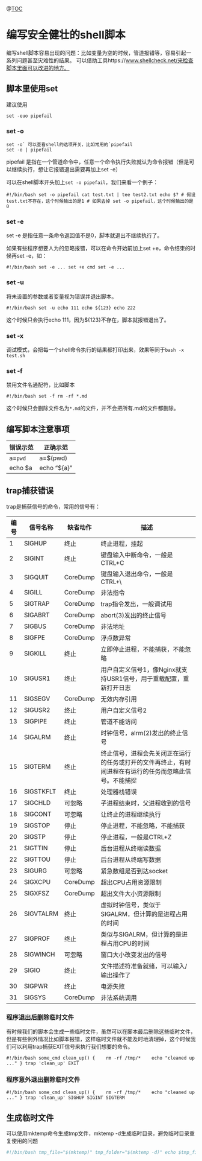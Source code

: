 @[TOC](这里写自定义目录标题)

# **编写安全健壮的shell脚本**

编写shell脚本容易出现的问题：比如变量为空的时候，管道报错等，容易引起一系列问题甚至灾难性的结果。
可以借助工具https://www.shellcheck.net/来检查脚本里面可以改进的地方。

## 脚本里使用set

建议使用

```
set -euo pipefail 
```

### set -o

```
set -o` 可以查看shell的选项开关，比如常用的`pipefail
set -o | pipefail 
```

pipefail 是指在一个管道命令中，任意一个命令执行失败就认为命令报错（但是可以继续执行，想让它报错退出需要再加上set -e）

可以在shell脚本开头加上`set -o pipefail`，我们来看一个例子：

```
#!/bin/bash set -o pipefail cat test.txt | tee test2.txt echo $? # 假设test.txt不存在，这个时候输出的是1 # 如果去掉 set -o pipefail，这个时候输出的是0 
```

### set -e

set -e 是指任意一条命令返回值不是0，脚本就退出不继续执行了。

如果有些程序想要人为的忽略报错，可以在命令开始前加上set +e，命令结束的时候再set -e，如：

```
#!/bin/bash set -e ... set +e cmd set -e ... 
```

### set -u

将未设置的参数或者变量视为错误并退出脚本。

```
#!/bin/bash set -u echo 111 echo ${123} echo 222 
```

这个时候只会执行echo 111，因为${123}不存在，脚本就报错退出了。

### set -x

调试模式，会把每一个shell命令执行的结果都打印出来，效果等同于`bash -x test.sh`

### set -f

禁用文件名通配符，比如脚本

```
#!/bin/bash set -f rm -rf *.md 
```

这个时候只会删除文件名为`*.md`的文件，并不会把所有.md的文件都删除。

## 编写脚本注意事项

| 错误示范 | 正确示范    |
| -------- | ----------- |
| a=`pwd`  | a=$(pwd)    |
| echo $a  | echo “${a}” |

## trap捕获错误

trap是捕获信号的命令，常用的信号有：

| **编号** | **信号名称** | **缺省动作** | **描述**                                                     |
| -------- | ------------ | ------------ | ------------------------------------------------------------ |
| 1        | SIGHUP       | 终止         | 终止进程，挂起                                               |
| 2        | SIGINT       | 终止         | 键盘输入中断命令，一般是CTRL+C                               |
| 3        | SIGQUIT      | CoreDump     | 键盘输入退出命令，一般是CTRL+\                               |
| 4        | SIGILL       | CoreDump     | 非法指令                                                     |
| 5        | SIGTRAP      | CoreDump     | trap指令发出，一般调试用                                     |
| 6        | SIGABRT      | CoreDump     | abort(3)发出的终止信号                                       |
| 7        | SIGBUS       | CoreDump     | 非法地址                                                     |
| 8        | SIGFPE       | CoreDump     | 浮点数异常                                                   |
| 9        | SIGKILL      | 终止         | 立即停止进程，不能捕获，不能忽略                             |
| 10       | SIGUSR1      | 终止         | 用户自定义信号1，像Nginx就支持USR1信号，用于重载配置，重新打开日志 |
| 11       | SIGSEGV      | CoreDump     | 无效内存引用                                                 |
| 12       | SIGUSR2      | 终止         | 用户自定义信号2                                              |
| 13       | SIGPIPE      | 终止         | 管道不能访问                                                 |
| 14       | SIGALRM      | 终止         | 时钟信号，alrm(2)发出的终止信号                              |
| 15       | SIGTERM      | 终止         | 终止信号，进程会先关闭正在运行的任务或打开的文件再终止，有时间进程在有运行的任务而忽略此信号。不能捕捉 |
| 16       | SIGSTKFLT    | 终止         | 处理器栈错误                                                 |
| 17       | SIGCHLD      | 可忽略       | 子进程结束时，父进程收到的信号                               |
| 18       | SIGCONT      | 可忽略       | 让终止的进程继续执行                                         |
| 19       | SIGSTOP      | 停止         | 停止进程，不能忽略，不能捕获                                 |
| 20       | SIGSTP       | 停止         | 停止进程，一般是CTRL+Z                                       |
| 21       | SIGTTIN      | 停止         | 后台进程从终端读数据                                         |
| 22       | SIGTTOU      | 停止         | 后台进程从终端写数据                                         |
| 23       | SIGURG       | 可忽略       | 紧急数组是否到达socket                                       |
| 24       | SIGXCPU      | CoreDump     | 超出CPU占用资源限制                                          |
| 25       | SIGXFSZ      | CoreDump     | 超出文件大小资源限制                                         |
| 26       | SIGVTALRM    | 终止         | 虚拟时钟信号，类似于SIGALRM，但计算的是进程占用的时间        |
| 27       | SIGPROF      | 终止         | 类似与SIGALRM，但计算的是进程占用CPU的时间                   |
| 28       | SIGWINCH     | 可忽略       | 窗口大小改变发出的信号                                       |
| 29       | SIGIO        | 终止         | 文件描述符准备就绪，可以输入/输出操作了                      |
| 30       | SIGPWR       | 终止         | 电源失败                                                     |
| 31       | SIGSYS       | CoreDump     | 非法系统调用                                                 |

### 程序退出后删除临时文件

有时候我们的脚本会生成一些临时文件，虽然可以在脚本最后删除这些临时文件，但是有些例外情况比如脚本报错，这样临时文件就不能及时地清理掉，这个时候我们可以利用trap捕获EXIT信号来执行我们想要的命令。

```
#!/bin/bash some_cmd clean_up() {    rm -rf /tmp/*    echo "cleaned up ..." } trap 'clean_up' EXIT 
```

### 程序意外退出删除临时文件

```
#!/bin/bash some_cmd clean_up() {    rm -rf /tmp/*    echo "cleaned up ..." } trap 'clean_up' SIGHUP SIGINT SIGTERM 
```

## 生成临时文件

可以使用mktemp命令生成tmp文件，mktemp -d生成临时目录，避免临时目录重复使用的问题

```bash
#!/bin/bash tmp_file="$(mktemp)" tmp_folder="$(mktemp -d)" echo $tmp_file echo $tmp_folder
```